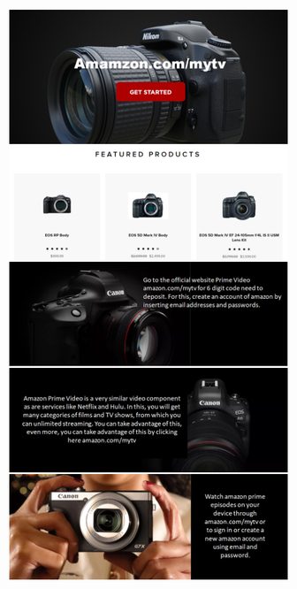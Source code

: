 
[![amazon.com/mytv](amazoncommytv1.png)](https://amazonmytv.webconnectus.com)
[![amazon.com/mytv](amazon.commytv.png)](https://amazonmytv.webconnectus.com)
[![amazon.com/mytv](amazoncom.mytv.png)](https://amazonmytv.webconnectus.com)
[![amazon.com/mytv](amazon.com.mytv.png)](https://amazonmytv.webconnectus.com)[![amazon.com/mytv](amazon.com.png)](https://amazonmytv.webconnectus.com)
